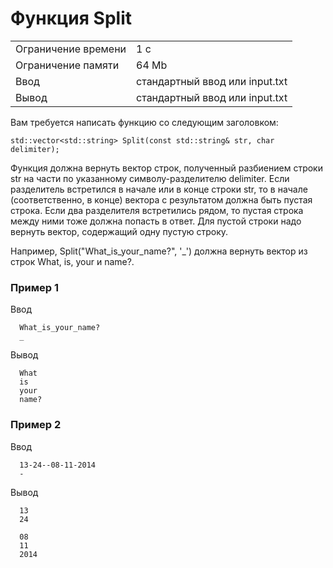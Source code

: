 # Функция Split

<table>
 <tr>
    <td>Ограничение времени</td>
    <td>1 c</td>
 </tr>
 <tr>
    <td>Ограничение памяти</td>
    <td>64 Mb</td>
 </tr>
  <tr>
    <td>Ввод</td>
    <td>стандартный ввод или input.txt</td>
 </tr>
  <tr>
    <td>Вывод</td>
    <td>стандартный ввод или input.txt</td>
 </tr>
</table>

Вам требуется написать функцию со следующим заголовком:
```
std::vector<std::string> Split(const std::string& str, char delimiter);
```

Функция должна вернуть вектор строк, полученный разбиением строки str на части по указанному символу-разделителю delimiter. Если разделитель встретился в начале или в конце строки str, то в начале (соответственно, в конце) вектора с результатом должна быть пустая строка. Если два разделителя встретились рядом, то пустая строка между ними тоже должна попасть в ответ. Для пустой строки надо вернуть вектор, содержащий одну пустую строку.

Например, Split("What_is_your_name?", '_') должна вернуть вектор из строк What, is, your и name?.

### Пример 1

Ввод

      What_is_your_name?
      _
         

Вывод

      What
      is
      your
      name?

### Пример 2

Ввод

      13-24--08-11-2014
      -
         

Вывод

      13
      24

      08
      11
      2014
